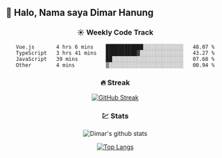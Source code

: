 ## 👋 Halo, Nama saya **Dimar Hanung**

<center>

### :sunny: Weekly Code Track
<!--START_SECTION:waka-->

```text
Vue.js       4 hrs 6 mins    ████████████░░░░░░░░░░░░░   48.07 %
TypeScript   3 hrs 41 mins   ██████████▓░░░░░░░░░░░░░░   43.27 %
JavaScript   39 mins         ██░░░░░░░░░░░░░░░░░░░░░░░   07.68 %
Other        4 mins          ▒░░░░░░░░░░░░░░░░░░░░░░░░   00.94 %
```

<!--END_SECTION:waka-->

### :fire: Streak

[![GitHub Streak](http://github-readme-streak-stats.herokuapp.com?user=dimar-hanung)](https://git.io/streak-stats)

### :chart: Stats

![Dimar's github stats](https://github-readme-stats.vercel.app/api?username=dimar-hanung&show_icons=true&theme=vue)

[![Top Langs](https://github-readme-stats.vercel.app/api/top-langs/?username=dimar-hanung)](#)

</center>
